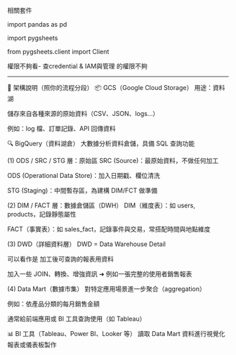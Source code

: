 相關套件

import pandas as pd

import pygsheets

from pygsheets.client import Client

權限不夠看- 查credential & IAM與管理  的權限不夠


____________________________________________________________________________________________________________________________________________________________________

🧠 架構說明（照你的流程分段）
📦 GCS（Google Cloud Storage）
用途：資料湖

儲存來自各種來源的原始資料（CSV、JSON、logs...）

例如：log 檔、訂單記錄、API 回傳資料

🔍 BigQuery（資料湖倉）
大數據分析資料倉儲，具備 SQL 查詢功能

(1) ODS / SRC / STG 層：原始區
SRC (Source)：最原始資料，不做任何加工

ODS (Operational Data Store)：加入日期戳、欄位清洗

STG (Staging)：中間暫存區，為建構 DIM/FCT 做準備

(2) DIM / FACT 層：數據倉儲區（DWH）
DIM（維度表）：如 users, products，記錄靜態屬性

FACT（事實表）：如 sales_fact，記錄事件與交易，常搭配時間與地點維度

(3) DWD（詳細資料層）
DWD = Data Warehouse Detail

可以看作是 加工後可查詢的報表用資料

加入一些 JOIN、轉換、增強資訊
➜ 例如一張完整的使用者銷售報表

(4) Data Mart（數據市集）
對特定應用場景進一步聚合（aggregation）

例如：依產品分類的每月銷售金額

通常給前端應用或 BI 工具查詢使用（如 Tableau）

📊 BI 工具（Tableau、Power BI、Looker 等）
讀取 Data Mart 資料進行視覺化報表或儀表板製作
